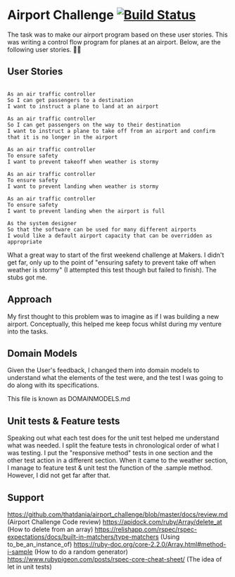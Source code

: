 Airport Challenge [![Build Status](https://travis-ci.org/thatdania/airport_challenge.svg?branch=master)](https://travis-ci.org/thatdania/airport_challenge)
=================

The task was to make our airport program based on these user stories. This was writing a control flow program for planes at an airport. Below, are the following user stories. 🛫🛬

## User Stories 

```

As an air traffic controller
So I can get passengers to a destination
I want to instruct a plane to land at an airport

As an air traffic controller
So I can get passengers on the way to their destination
I want to instruct a plane to take off from an airport and confirm that it is no longer in the airport

As an air traffic controller
To ensure safety
I want to prevent takeoff when weather is stormy

As an air traffic controller
To ensure safety
I want to prevent landing when weather is stormy

As an air traffic controller
To ensure safety
I want to prevent landing when the airport is full

As the system designer
So that the software can be used for many different airports
I would like a default airport capacity that can be overridden as appropriate
```

What a great way to start of the first weekend challenge at Makers. I didn't get far, only up to the point of "ensuring safety to prevent take off when weather is stormy" (I attempted this test though but failed to finish). The stubs got me.

## Approach

My first thought to this problem was to imagine as if I was building a new airport. Conceptually, this helped me keep focus whilst during my venture into the tasks.

## Domain Models

Given the User's feedback, I changed them into domain models to understand what the elements of the test were, and the test I was going to do along with its specifications.

This file is known as DOMAINMODELS.md

## Unit tests & Feature tests

Speaking out what each test does for the unit test helped me understand what was needed. I split the feature tests in chronological order of what I was testing. I put the "responsive method" tests in one section and the other test action in a different section. When it came to the weather section, I manage to feature test & unit test the function of the .sample method. However, I did not get far after that.

## Support

https://github.com/thatdania/airport_challenge/blob/master/docs/review.md (Airport Challenge Code review) https://apidock.com/ruby/Array/delete_at (How to delete from an array) https://relishapp.com/rspec/rspec-expectations/docs/built-in-matchers/type-matchers (Using to_be_an_instance_of) https://ruby-doc.org/core-2.2.0/Array.html#method-i-sample (How to do a random generator) https://www.rubypigeon.com/posts/rspec-core-cheat-sheet/ (The idea of let in unit tests)
